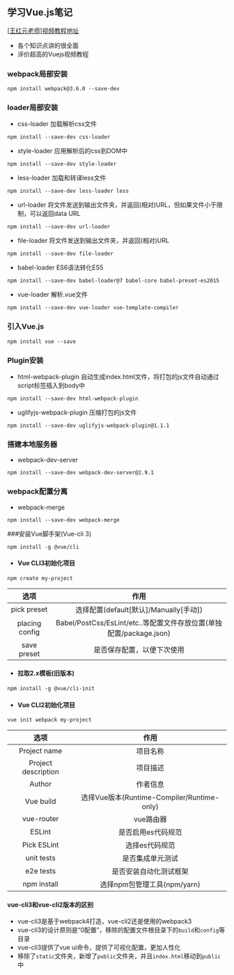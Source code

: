## 学习Vue.js笔记
[[王红元老师]视频教程地址](https://www.bilibili.com/video/av59594689?from=search&seid=11169775368757894383)
- 各个知识点讲的很全面
- 评价超高的Vuejs视频教程

### webpack局部安装

`npm install webpack@3.6.0 --save-dev`

### loader局部安装

- css-loader 加载解析css文件

`npm install --save-dev css-loader`

- style-loader 应用解析后的css到DOM中

`npm install --save-dev style-loader`

- less-loader 加载和转译less文件

`npm install --save-dev less-loader less`

- url-loader 将文件发送到输出文件夹，并返回(相对)URL，但如果文件小于限制，可以返回data URL

`npm install --save-dev url-loader`

- file-loader 将文件发送到输出文件夹，并返回(相对)URL

`npm install --save-dev file-loader`

- babel-loader ES6语法转化ES5

`npm install --save-dev babel-loader@7 babel-core babel-preset-es2015`

- vue-loader 解析.vue文件

`npm install --save-dev vue-loader vue-template-compiler`

### 引入Vue.js

`npm install vue --save`

### Plugin安装

- html-webpack-plugin 自动生成index.html文件，将打包的js文件自动通过script标签插入到body中

`npm install --save-dev html-webpack-plugin`

- uglifyjs-webpack-plugin 压缩打包的js文件

`npm install --save-dev uglifyjs-webpack-plugin@1.1.1`

### 搭建本地服务器

- webpack-dev-server

`npm install --save-dev webpack-dev-server@2.9.1`

### webpack配置分离

- webpack-merge

`npm install --save-dev webpack-merge`

###安装Vue脚手架(Vue-cli 3)

`npm install -g @vue/cli`

- #### Vue CLI3初始化项目

`npm create my-project`

选项 | 作用 |
:----: | :----: |
pick preset | 选择配置(default[默认]/Manually[手动]) |
placing config | Babel/PostCss/EsLint/etc..等配置文件存放位置(单独配置/package.json) |
save preset | 是否保存配置，以便下次使用 |


- #### 拉取2.x模板(旧版本)

`npm install -g @vue/cli-init`

- #### Vue CLI2初始化项目

`vue init webpack my-project`

选项 | 作用 |
:----: | :----: |
Project name | 项目名称 |
Project description | 项目描述 |
Author | 作者信息 |
Vue build | 选择Vue版本(Runtime-Compiler/Runtime-only) |
vue-router | vue路由器 |
ESLint | 是否启用es代码规范 |
Pick ESLint | 选择es代码规范 |
unit tests | 是否集成单元测试 |
e2e tests | 是否安装自动化测试框架 |
npm install | 选择npm包管理工具(npm/yarn) |

#### vue-cli3和vue-cli2版本的区别
- vue-cli3是基于webpack4打造，vue-cli2还是使用的webpack3
- vue-cli3的设计原则是“0配置”，移除的配置文件根目录下的`build`和`config`等目录
- vue-cli3提供了vue ui命令，提供了可视化配置，更加人性化
- 移除了`static`文件夹，新增了`public`文件夹，并且`index.html`移动到`public`中
